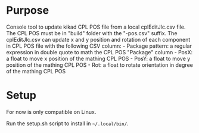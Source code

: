 Purpose
=======

Console tool to update kikad CPL POS file from a local cplEditJlc.csv file.
The CPL POS must be in "build" folder with the "-pos.csv" suffix.
The cplEditJlc.csv can update x and y position and rotation of each component in CPL POS file
with the following CSV column:
    - Package pattern: a regular expression in double quote to math the CPL POS "Package" column
    - PosX: a float to move x position of the mathing CPL POS
    - PosY: a float to move y position of the mathing CPL POS
    - Rot: a float to rotate orientation in degree of the mathing CPL POS

Setup
=====
For now is only compatible on Linux.

Run the setup.sh script to install in `~/.local/bin/`.
